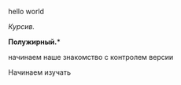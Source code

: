 hello world

*Курсив.*


**Полужирный.***

начинаем наше знакомство с контролем версии

Начинаем изучать 